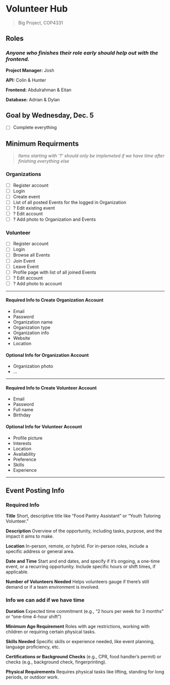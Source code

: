 # Volunteer Hub
> Big Project, COP4331


## Roles
### *Anyone who finishes their role early should help out with the frontend.*


**Project Manager:** Josh 

**API:** Colin & Hunter

**Frontend:** Abdulrahman & Eitan

**Database:** Adrian & Dylan


## Goal by Wednesday, Dec. 5
- [ ] Complete everything


## Minimum Requirments

> *Items starting with '?' should only be implemeted if we have time after finishing everything else*
### Organizations
- [ ] Register account
- [ ] Login
- [ ] Create event
- [ ] List of all posted Events for the logged in Organization
- [ ] ? Edit existing event
- [ ] ? Edit account
- [ ] ? Add photo to Organization and Events

### Volunteer
- [ ] Register account
- [ ] Login
- [ ] Browse all Events
- [ ] Join Event
- [ ] Leave Event
- [ ] Profile page with list of all joined Events
- [ ] ? Edit account
- [ ] ? Add photo to account

---

#### Required Info to Create Organization Account
* Email 
* Password
* Organization name
* Organization type
* Organization info
* Website
* Location

#### Optional Info for Organization Account
* Organization photo
* ...

---

#### Required Info to Create Volunteer Account
* Email
* Password
* Full name
* Birthday

#### Optional Info for Volunteer Account
* Profile picture
* Interests
* Location
* Availability
* Preference
* Skills
* Experience

---

## Event Posting Info
### Required Info
**Title**
Short, descriptive title like “Food Pantry Assistant” or “Youth Tutoring Volunteer.”

**Description**
Overview of the opportunity, including tasks, purpose, and the impact it aims to make.

**Location**
In-person, remote, or hybrid. For in-person roles, include a specific address or general area.

**Date and Time**
Start and end dates, and specify if it’s ongoing, a one-time event, or a recurring opportunity.
Include specific hours or shift times, if applicable.

**Number of Volunteers Needed**
Helps volunteers gauge if there’s still demand or if a team environment is involved.


### Info we can add if we have time
**Duration**
Expected time commitment (e.g., “2 hours per week for 3 months” or “one-time 4-hour shift”)

**Minimum Age Requirement**
Roles with age restrictions, working with children or requiring certain physical tasks.

**Skills Needed**
Specific skills or experience needed, like event planning, language proficiency, etc.

**Certifications or Background Checks**
(e.g., CPR, food handler’s permit) or checks (e.g., background check, fingerprinting).

**Physical Requirements**
Requires physical tasks like lifting, standing for long periods, or outdoor work.
